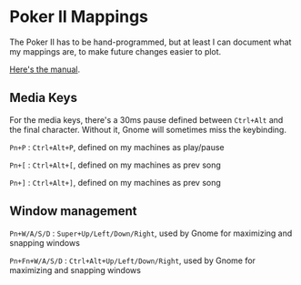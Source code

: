 # Poker II Mappings

The  Poker II has to be hand-programmed, but at least I can document what my
mappings are, to make future changes easier to plot.

[Here's the manual](https://adprice.fedorapeople.org/poker2_manual.pdf).

## Media Keys

For the media keys, there's a 30ms pause defined between `Ctrl+Alt` and the 
final character. Without it, Gnome will sometimes miss the keybinding.

`Pn+P`
:   `Ctrl+Alt+P`, defined on my machines as play/pause

`Pn+[`
:   `Ctrl+Alt+[`, defined on my machines as prev song

`Pn+]`
:   `Ctrl+Alt+]`, defined on my machines as prev song

## Window management

`Pn+W/A/S/D`
:   `Super+Up/Left/Down/Right`, used by Gnome for maximizing and snapping
    windows

`Pn+Fn+W/A/S/D`
:   `Ctrl+Alt+Up/Left/Down/Right`, used by Gnome for maximizing and snapping
    windows


